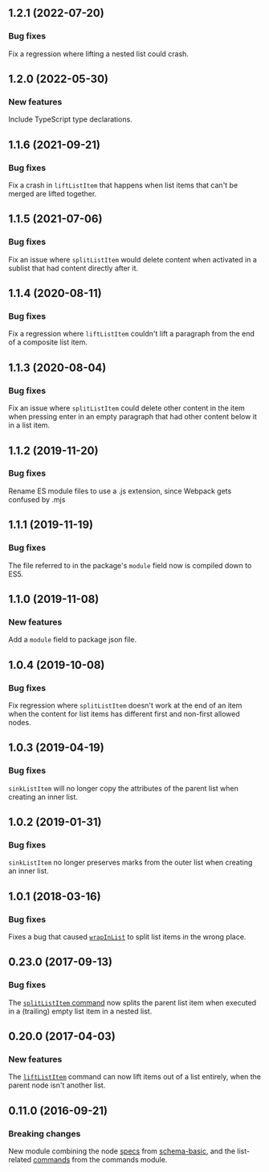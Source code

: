 ## 1.2.1 (2022-07-20)

### Bug fixes

Fix a regression where lifting a nested list could crash.

## 1.2.0 (2022-05-30)

### New features

Include TypeScript type declarations.

## 1.1.6 (2021-09-21)

### Bug fixes

Fix a crash in `liftListItem` that happens when list items that can't be merged are lifted together.

## 1.1.5 (2021-07-06)

### Bug fixes

Fix an issue where `splitListItem` would delete content when activated in a sublist that had content directly after it.

## 1.1.4 (2020-08-11)

### Bug fixes

Fix a regression where `liftListItem` couldn't lift a paragraph from the end of a composite list item.

## 1.1.3 (2020-08-04)

### Bug fixes

Fix an issue where `splitListItem` could delete other content in the item when pressing enter in an empty paragraph that had other content below it in a list item.

## 1.1.2 (2019-11-20)

### Bug fixes

Rename ES module files to use a .js extension, since Webpack gets confused by .mjs

## 1.1.1 (2019-11-19)

### Bug fixes

The file referred to in the package's `module` field now is compiled down to ES5.

## 1.1.0 (2019-11-08)

### New features

Add a `module` field to package json file.

## 1.0.4 (2019-10-08)

### Bug fixes

Fix regression where `splitListItem` doesn't work at the end of an item when the content for list items has different first and non-first allowed nodes.

## 1.0.3 (2019-04-19)

### Bug fixes

`sinkListItem` will no longer copy the attributes of the parent list when creating an inner list.

## 1.0.2 (2019-01-31)

### Bug fixes

`sinkListItem` no longer preserves marks from the outer list when creating an inner list.

## 1.0.1 (2018-03-16)

### Bug fixes

Fixes a bug that caused [`wrapInList`](https://prosemirror.net/docs/ref/#schema-list.wrapInList) to split list items in the wrong place.

## 0.23.0 (2017-09-13)

### Bug fixes

The [`splitListItem` command](https://prosemirror.net/docs/ref/version/0.23.0.html#schema-list.splitListItem) now splits the parent list item when executed in a (trailing) empty list item in a nested list.

## 0.20.0 (2017-04-03)

### New features

The [`liftListItem`](https://prosemirror.net/docs/ref/version/0.20.0.html#schema-list.liftListItem) command can now lift items out of a list entirely, when the parent node isn't another list.

## 0.11.0 (2016-09-21)

### Breaking changes

New module combining the node [specs](https://prosemirror.net/docs/ref/version/0.11.0.html#model.NodeSpec) from
[schema-basic](https://prosemirror.net/docs/ref/version/0.11.0.html#schema-basic), and the list-related
[commands](https://prosemirror.net/docs/ref/version/0.11.0.html#commands) from the commands module.

